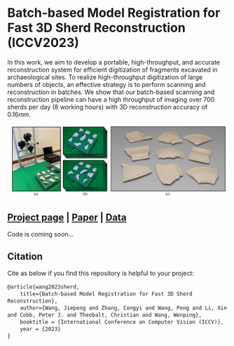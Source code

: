# Batch-based Model Registration for Fast 3D Sherd Reconstruction (ICCV2023)
In this work, we aim to develop a portable, high-throughput, and accurate reconstruction system for efficient digitization of fragments excavated in archaeological sites. To realize high-throughput digitization of large numbers of objects, an effective strategy is to perform scanning and reconstruction in batches. We show that our batch-based scanning and reconstruction pipeline can have a high throughput of imaging over 700 sherds per day (8 working hours) with 3D reconstruction accuracy of 0.16𝑚𝑚.


![](./doc/teaser.png)

## [Project page](https://jiepengwang.github.io/FIRES/) |  [Paper](https:***) | [Data](https://connecthkuhk-my.sharepoint.com/:f:/g/personal/jiepeng_connect_hku_hk/Ejt8VJGsGVxIglpiLvW5Kr0BzC3SLCnWrbDn-CRAKBXplw?e=PneWj7)

Code is coming soon...

## Citation

Cite as below if you find this repository is helpful to your project:

```
@article{wang2023sherd,
    title={Batch-based Model Registration for Fast 3D Sherd Reconstruction}, 
    author={Wang, Jiepeng and Zhang, Congyi and Wang, Peng and Li, Xin and Cobb, Peter J. and Theobalt, Christian and Wang, Wenping},
    booktitle = {International Conference on Computer Vision (ICCV)},
    year = {2023}                         
}
```